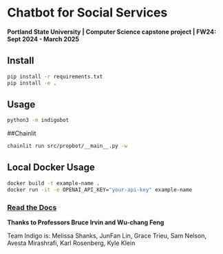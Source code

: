 # Chatbot for Social Services

**Portland State University | Computer Science capstone project | FW24: Sept 2024 - March 2025**

## Install

```bash
pip install -r requirements.txt
pip install -e .
```

## Usage

```bash
python3 -m indigobot
```

##Chainlit

```bash
chainlit run src/propbot/__main__.py -w
```

## Local Docker Usage

```bash
docker build -t example-name .
docker run -it -e OPENAI_API_KEY="your-api-key" example-name
```

### [Read the Docs](https://indigobot.readthedocs.io/en/latest/)

**Thanks to Professors Bruce Irvin and Wu-chang Feng**

Team Indigo is:
Melissa Shanks, JunFan Lin, Grace Trieu, Sam Nelson, Avesta Mirashrafi, Karl Rosenberg, Kyle Klein
